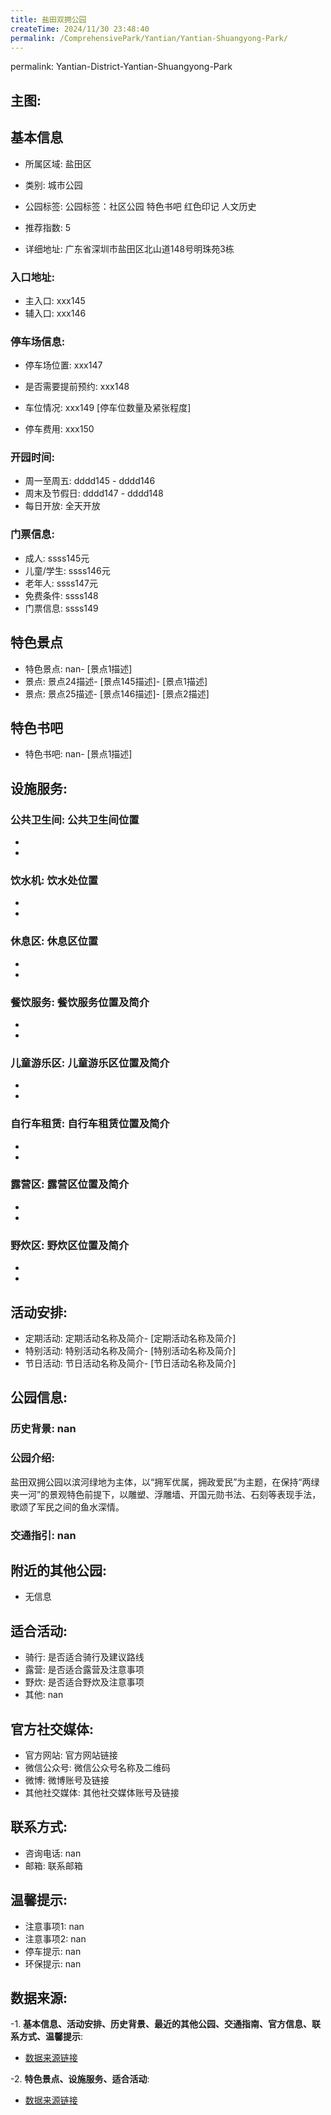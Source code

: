```yaml
---
title: 盐田双拥公园
createTime: 2024/11/30 23:48:40
permalink: /ComprehensivePark/Yantian/Yantian-Shuangyong-Park/
---
```

permalink: Yantian-District-Yantian-Shuangyong-Park
<!-- ## 游玩路径: -->

## 主图:
<ImageCard
image="https://cgj.sz.gov.cn/img/4/4005/4005943/10775209.jpg"
title= "盐田双拥公园"
description= "盐田双拥公园以滨河绿地为主体，以“拥军优属，拥政爱民”为主题，在保持“两绿夹一河”的景观特色前提下，以雕塑、浮雕墙、开国元勋书法、石刻等表现手法，歌颂了军民之间"
date="2024/11/30"
href="/"
author="深圳公园"
/>

## 基本信息

- 所属区域: 盐田区

- 类别: 城市公园

- 公园标签: 公园标签：社区公园 特色书吧 红色印记 人文历史

- 推荐指数: 5

- 详细地址: 广东省深圳市盐田区北山道148号明珠苑3栋

### 入口地址:
- 主入口: xxx145
- 辅入口: xxx146
### 停车场信息:
- 停车场位置: xxx147

- 是否需要提前预约: xxx148

- 车位情况: xxx149 [停车位数量及紧张程度]

- 停车费用: xxx150

### 开园时间:
- 周一至周五: dddd145 - dddd146
- 周末及节假日: dddd147 - dddd148
- 每日开放: 全天开放

### 门票信息:
- 成人: ssss145元
- 儿童/学生: ssss146元
- 老年人: ssss147元
- 免费条件: ssss148
- 门票信息: ssss149
## 特色景点
- 特色景点: nan- [景点1描述]
- 景点: 景点24描述- [景点145描述]- [景点1描述]
- 景点: 景点25描述- [景点146描述]- [景点2描述]
## 特色书吧
- 特色书吧: nan- [景点1描述]
## 设施服务:
### 公共卫生间: 公共卫生间位置
- 
- 
### 饮水机: 饮水处位置
- 
- 
### 休息区: 休息区位置
- 
- 
### 餐饮服务: 餐饮服务位置及简介
- 
- 
### 儿童游乐区: 儿童游乐区位置及简介
- 
- 
### 自行车租赁: 自行车租赁位置及简介
- 
- 
### 露营区: 露营区位置及简介
- 
- 
### 野炊区: 野炊区位置及简介

- 
- 
## 活动安排:
- 定期活动: 定期活动名称及简介- [定期活动名称及简介]
- 特别活动: 特别活动名称及简介- [特别活动名称及简介]
- 节日活动: 节日活动名称及简介- [节日活动名称及简介]
## 公园信息:
### 历史背景: nan
### 公园介绍: 
盐田双拥公园以滨河绿地为主体，以“拥军优属，拥政爱民”为主题，在保持“两绿夹一河”的景观特色前提下，以雕塑、浮雕墙、开国元勋书法、石刻等表现手法，歌颂了军民之间的鱼水深情。
### 交通指引: nan

## 附近的其他公园:
- 无信息

## 适合活动:
- 骑行: 是否适合骑行及建议路线
- 露营: 是否适合露营及注意事项
- 野炊: 是否适合野炊及注意事项
- 其他: nan

## 官方社交媒体:
- 官方网站: 官方网站链接
- 微信公众号: 微信公众号名称及二维码
- 微博: 微博账号及链接
- 其他社交媒体: 其他社交媒体账号及链接

## 联系方式:
- 咨询电话: nan
- 邮箱: 联系邮箱

## 温馨提示:
- 注意事项1: nan
- 注意事项2: nan
- 停车提示: nan
- 环保提示: nan

## 数据来源:
-1. **基本信息、活动安排、历史背景、最近的其他公园、交通指南、官方信息、联系方式、温馨提示**:
- [数据来源链接](https://cgj.sz.gov.cn/xsmh/gysz/csgy/content/post_10775209.html)

-2. **特色景点、设施服务、适合活动**:
- [数据来源链接](https://cgj.sz.gov.cn/xsmh/gysz/csgy/content/post_10775209.html)

